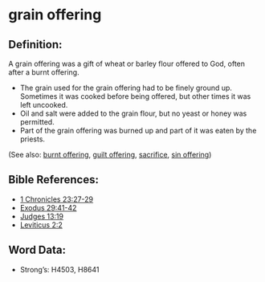 # grain offering

## Definition:

A grain offering was a gift of wheat or barley flour offered to God, often after a burnt offering.

* The grain used for the grain offering had to be finely ground up. Sometimes it was cooked before being offered, but other times it was left uncooked.
* Oil and salt were added to the grain flour, but no yeast or honey was permitted.
* Part of the grain offering was burned up and part of it was eaten by the priests.

(See also: [burnt offering](../other/burntoffering.md), [guilt offering](../other/guiltoffering.md), [sacrifice](../other/sacrifice.md), [sin offering](../other/sinoffering.md))

## Bible References:

* [1 Chronicles 23:27-29](rc://en/tn/help/1ch/23/27)
* [Exodus 29:41-42](rc://en/tn/help/exo/29/41)
* [Judges 13:19](rc://en/tn/help/jdg/13/19)
* [Leviticus 2:2](rc://en/tn/help/lev/02/02)

## Word Data:

* Strong’s: H4503, H8641
